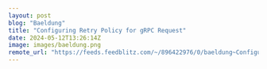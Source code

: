 ```yaml
---
layout: post
blog: "Baeldung"
title: "Configuring Retry Policy for gRPC Request"
date: 2024-05-12T13:26:14Z
image: images/baeldung.png
remote_url: "https://feeds.feedblitz.com/~/896422976/0/baeldung~Configuring-Retry-Policy-for-gRPC-Request"
---
```

